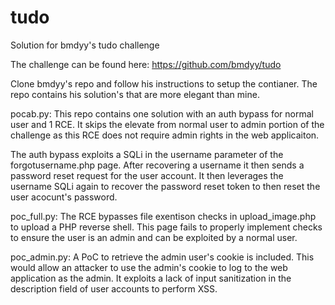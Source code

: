 # tudo
Solution for bmdyy's tudo challenge

The challenge can be found here: https://github.com/bmdyy/tudo

Clone bmdyy's repo and follow his instructions to setup the contianer. The repo contains his solution's that are more elegant than mine.

pocab.py:
This repo contains one solution with an auth bypass for normal user and 1 RCE. It skips the elevate from normal user to admin portion of the challenge as this RCE does not require admin rights in the web applicaiton.

The auth bypass exploits a SQLi in the username parameter of the forgotusername.php page. After recovering a username it then sends a password reset request for the user account. It then leverages the username SQLi again to recover the password reset token to then reset the user acocunt's password.

poc_full.py:
The RCE bypasses file exentison checks in upload_image.php to upload a PHP reverse shell. This page fails to properly implement checks to ensure the user is an admin and can be exploited by a normal user.

poc_admin.py:
A PoC to retrieve the admin user's cookie is included. This would allow an attacker to use the admin's cookie to log to the web application as the admin. It exploits a lack of input sanitization in the description field of user accounts to perform XSS.

